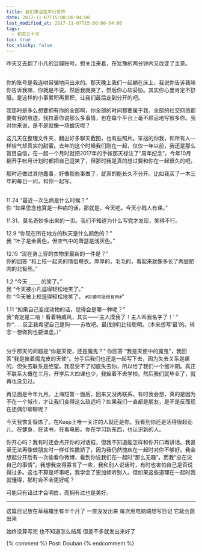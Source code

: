 ```yaml
---
title: 我们像活在平行世界
date: 2017-11-07T15:00:00-04:00
last_modified_at: 2017-11-07T15:00:00-04:00
tags:
  - 初恋五十次
toc: true
toc_sticky: false
---
```


昨天又去翻了小凡的豆瓣账号。想关注来着，在犹豫的两分钟内又改变了主意。

<!--more-->

<br>
你的账号是我连哄带骗地问出来的。那天晚上我们一起躺在床上，我说你告诉我嘛你告诉我嘛，你就是不说。然后我就哭了，然后你心软妥协。其实你心里肯定不舒服。是这样的小事累积再累积，让我们最后走到分开的吧。

我那时是多么想要拥有你的全部啊，你全部的时间都要属于我、全部的社交网络都要有我的痕迹。我拉着你说那么多事情，也在每个平台上毫不顾忌地写很多你。我对你来说，是不是就像一场蝗灾呢？

这几天在整理文件夹，翻出好多聊天截图，也有些照片。笨拙的你我，和所有人一样俗气却真实的甜蜜。去年的这个时候我们刚在一起，仅仅一年以前，我还是那么盲目自信，在一起一个月时就把2017年的手帐那天标注了“周年纪念”。今年10月翻开手帐月计划时都把自己逗笑了，但那时我是真的想过要和你在一起很久的吧。

那时还做过其他蠢事，好像那些事做了，就真的能长久不分开。比如我买了一本三年的每日一问，和你一起写。

<br>
11.24 “最近一次生病是什么时候？” <br>
	你 “如果思念也算是一种病的话，那就是，今天吧。今天小贱人有课。” 

11.31，莫名奇妙多出来的一页。我们不知道为什么写完才发现，笑得不行。 

12.9 “你现在所在地方的秋天是什么颜色的？” <br>
	我 “叶子是金黄色，但空气中的萧瑟是浅灰色。” 

12.15 “现在身上穿的衣物里最新的一件是？” <br>
	你的回答 “和上校一起买的情侣睡衣。厚厚的，毛毛的，看起来就像多长了两层肥肉的北极熊。” 

1.2 “今天 `____` 的笑了。” <br>
	我 “今天被小凡逗得轻松地笑了。” <br>
	你 “今天被上校逗得轻松地笑了。 `#抄袭可耻但有用#`” 

1.11 “如果自己变成动物的话，觉得会是哪一种呢？” <br>
	我“肯定是二哈！看着特威风，其实——‘主人摸我了！主人叫我名字了！’ ” 
	你“……反正我希望自己是狗——苏牧吧。最[划掉]比较聪明。（本来想写‘最’的。转念一想做狗也要谦虚。）”

<br>
分手那天的问题是“你是天使，还是魔鬼？” 你回答 “我是天使中的魔鬼”，我回答“我是披着魔鬼皮的天使”。分手后我们也还是一起写下去，因为失去关系是痛的，但失去联系是绝望。我忍受不了彻底失去你，所以给了我们一个缓冲期。真正不联系大概在三月，开学后大四课也少，我躲着不去学校。然后我们就毕业了，就再也没见过。

再见面是今年九月。上海短暂一面后，回来又没再联系。有时我会想，真的是因为不在一个城市，才让我们变得这么疏远吗？如果我们一直都是朋友，是不是反而现在还偶尔聊聊呢？

今天我恢复锻炼了。在Keep上唯一关注的人就还是你。我看到你还是活得很起劲儿，在健身，在读书，在看电影。你在学习新东西，也认识新的人。

你开心吗？我有时还会点开你的对话框，但我不知道能怎样和你开口再讲话。我甚至无法再像做朋友时一样任性撒娇了，因为我仍然愧疚在一起时对你不够好。我会想起分开后有一次偷看你微博，看到你说我们在一起时“那么无趣”，而我“总在说自己的事情”。我想我变得寡言了一些，我和别人说话时，有时也害怕自己是否说得过多。这也不算是坏事吧，我学会了更加倾听别人。但如果这些道理在一起时我就懂得，那时会不会更好呢？

可能只有错过才会明白，而拥有过也是美好。

---
这篇日记放在草稿箱里有半个月了 一直没发出来 每次用电脑端想写日记 它就会跳出来

始终没算写完 也不知道怎么结尾 但差不多就发出来好了

{% comment %}
Post: Douban
{% endcomment %}